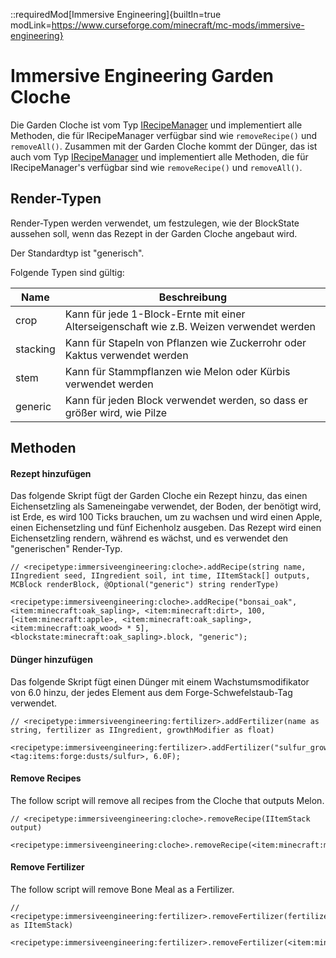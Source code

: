 ::requiredMod[Immersive Engineering]{builtIn=true modLink=https://www.curseforge.com/minecraft/mc-mods/immersive-engineering}

# Immersive Engineering Garden Cloche

Die Garden Cloche ist vom Typ [IRecipeManager](/vanilla/api/managers/IRecipeManager) und implementiert alle Methoden, die für IRecipeManager verfügbar sind wie `removeRecipe()` und `removeAll()`. Zusammen mit der Garden Cloche kommt der Dünger, das ist auch vom Typ [IRecipeManager](/vanilla/api/managers/IRecipeManager) und implementiert alle Methoden, die für IRecipeManager's verfügbar sind wie `removeRecipe()` und `removeAll()`.

## Render-Typen

Render-Typen werden verwendet, um festzulegen, wie der BlockState aussehen soll, wenn das Rezept in der Garden Cloche angebaut wird.

Der Standardtyp ist "generisch".

Folgende Typen sind gültig:

| Name     | Beschreibung                                                                             |
| -------- | ---------------------------------------------------------------------------------------- |
| crop     | Kann für jede 1-Block-Ernte mit einer Alterseigenschaft wie z.B. Weizen verwendet werden |
| stacking | Kann für Stapeln von Pflanzen wie Zuckerrohr oder Kaktus verwendet werden                |
| stem     | Kann für Stammpflanzen wie Melon oder Kürbis verwendet werden                            |
| generic  | Kann für jeden Block verwendet werden, so dass er größer wird, wie Pilze                 |

## Methoden

#### Rezept hinzufügen

Das folgende Skript fügt der Garden Cloche ein Rezept hinzu, das einen Eichensetzling als Sameneingabe verwendet, der Boden, der benötigt wird, ist Erde, es wird 100 Ticks brauchen, um zu wachsen und wird einen Apple, einen Eichensetzling und fünf Eichenholz ausgeben. Das Rezept wird einen Eichensetzling rendern, während es wächst, und es verwendet den "generischen" Render-Typ.

```zenscript
// <recipetype:immersiveengineering:cloche>.addRecipe(string name, IIngredient seed, IIngredient soil, int time, IItemStack[] outputs, MCBlock renderBlock, @Optional("generic") string renderType)

<recipetype:immersiveengineering:cloche>.addRecipe("bonsai_oak", <item:minecraft:oak_sapling>, <item:minecraft:dirt>, 100, [<item:minecraft:apple>, <item:minecraft:oak_sapling>, <item:minecraft:oak_wood> * 5], <blockstate:minecraft:oak_sapling>.block, "generic");

```

#### Dünger hinzufügen

Das folgende Skript fügt einen Dünger mit einem Wachstumsmodifikator von 6.0 hinzu, der jedes Element aus dem Forge-Schwefelstaub-Tag verwendet.

```zenscript
// <recipetype:immersiveengineering:fertilizer>.addFertilizer(name as string, fertilizer as IIngredient, growthModifier as float)

<recipetype:immersiveengineering:fertilizer>.addFertilizer("sulfur_grow", <tag:items:forge:dusts/sulfur>, 6.0F);
```

#### Remove Recipes

The follow script will remove all recipes from the Cloche that outputs Melon.

```zenscript
// <recipetype:immersiveengineering:cloche>.removeRecipe(IItemStack output)

<recipetype:immersiveengineering:cloche>.removeRecipe(<item:minecraft:melon>);
```

#### Remove Fertilizer

The follow script will remove Bone Meal as a Fertilizer.

```zenscript
// <recipetype:immersiveengineering:fertilizer>.removeFertilizer(fertilizer as IItemStack)

<recipetype:immersiveengineering:fertilizer>.removeFertilizer(<item:minecraft:bone_meal>);
```